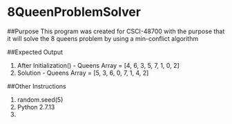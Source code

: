 # 8QueenProblemSolver

##Purpose
This program was created for CSCI-48700 with the purpose that it will solve the 8 queens problem by using a min-conflict algorithm

##Expected Output
1. After Initialization() - Queens Array = [4, 6, 3, 5, 7, 1, 0, 2]
2. Solution - Queens Array = [5, 3, 6, 0, 7, 1, 4, 2]

##Other Instructions
1. random.seed(5)
2. Python 2.7.13
3. 